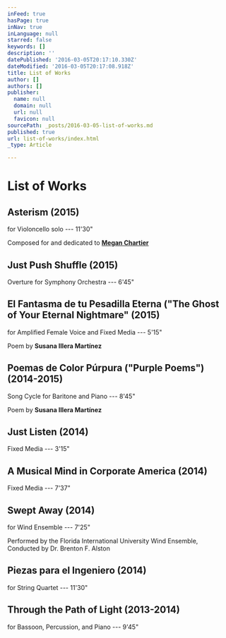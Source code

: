 ```yaml
---
inFeed: true
hasPage: true
inNav: true
inLanguage: null
starred: false
keywords: []
description: ''
datePublished: '2016-03-05T20:17:10.330Z'
dateModified: '2016-03-05T20:17:08.918Z'
title: List of Works
author: []
authors: []
publisher:
  name: null
  domain: null
  url: null
  favicon: null
sourcePath: _posts/2016-03-05-list-of-works.md
published: true
url: list-of-works/index.html
_type: Article

---
```

# List of Works

## Asterism (2015)

for Violoncello solo --- 11'30"

Composed for and dedicated to **[Megan Chartier][0]**

## Just Push Shuffle (2015)

Overture for Symphony Orchestra --- 6'45"

## El Fantasma de tu Pesadilla Eterna ("The Ghost of Your Eternal Nightmare" (2015)

for Amplified Female Voice and Fixed Media --- 5'15"

Poem by **Susana Illera Martínez**

## Poemas de Color Púrpura ("Purple Poems") (2014-2015)

Song Cycle for Baritone and Piano --- 8'45"

Poem by **Susana Illera Martínez**

## Just Listen (2014)

Fixed Media --- 3'15"

## A Musical Mind in Corporate America (2014)

Fixed Media --- 7'37"

## Swept Away (2014)

for Wind Ensemble --- 7'25"

Performed by the Florida International University Wind Ensemble, Conducted by Dr. Brenton F. Alston

## Piezas para el Ingeniero (2014)

for String Quartet --- 11'30" 

## Through the Path of Light (2013-2014)

for Bassoon, Percussion, and Piano --- 9'45"

[0]: http://meganchartier.com/